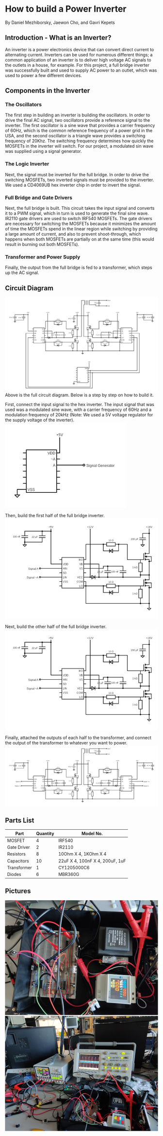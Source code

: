 # How to build a Power Inverter
By Daniel Mezhiborsky, Jaewon Cho, and Gavri Kepets
## Introduction - What is an Inverter?
An inverter is a power electronics device that can convert direct current to alternating current. Inverters can be used for numerous different things; a common application of an inverter is to deliver high voltage AC signals to the outlets in a house, for example. For this project, a full bridge inverter was successfully built and used to supply AC power to an outlet, which was used to power a few different devices.

## Components in the Inverter
### The Oscillators
The first step in building an inverter is building the oscillators. In order to drive the final AC signal, two oscillators provide a reference signal to the inverter. The first oscillator is a sine wave that provides a carrier frequency of 60Hz, which is the common reference frequency of a power grid in the USA, and the second oscillator is a triangle wave provides a switching frequency of 20Khz. The switching frequency determines how quickly the MOSFETs in the inverter will switch. For our project, a modulated sin wave was supplied using a signal generator. 
### The Logic Inverter
Next, the signal must be inverted for the full bridge. In order to drive the switching MOSFETs, two inverted signals must be provided to the inverter. We used a CD4069UB hex inverter chip in order to invert the signal.
### Full Bridge and Gate Drivers
Next, the full bridge is built. This circuit takes the input signal and converts it to a PWM signal, which in turn is used to generate the final sine wave. IR2110 gate drivers are used to switch IRF540 MOSFETs. The gate drivers are necessary for switching the MOSFETs because it minimizes the amount of time the MOSFETs spend in the linear region while switching by providing a large amount of current, and also to prevent shoot-through, which happens when both MOSFETs are partially on at the same time (this would result in burning out both MOSFETs). 
### Transformer and Power Supply
Finally, the output from the full bridge is fed to a transformer, which steps up the AC signal. 

## Circuit Diagram
![Circuit Diagram](./circuit.png)
Above is the full circuit diagram. Below is a step by step on how to build it.

First, connect the input signal to the hex inverter. The input signal that was used was a modulated sine wave, with a carrier frequency of 60Hz and a modulation frequency of 20kHz (Note: We used a 5V voltage regulator for the supply voltage of the inverter).
![Circuit Diagram](./circuit_wave.png)

Then, build the first half of the full bridge inverter.
![Circuit Diagram](./circuit_half.png)

Next, build the other half of the full bridge inverter.
![Circuit Diagram](./circuit_half.png)

Finally, attached the outputs of each half to the transformer, and connect the output of the transformer to whatever you want to power.
![Circuit Diagram](./circuit_transformer.png)

## Parts List

| **Part**    | **Quantity** | **Model No.**                   |
|-------------|--------------|---------------------------------|
| MOSFET      | 4            | IRF540                          |
| Gate Driver | 2            | IR2110                          |
| Resistors   | 8            | 10Ohm X 4, 1KOhm X 4            |
| Capacitors  | 10           | 22uF X 4, 100nF X 4, 200uF, 1uF |
| Transformer | 1            | CY1205000C6                     |
| Diodes      | 6            | MBR360G                         |

## Pictures

![Circuit Diagram](./circuitimg.jpg)
![Circuit Diagram](./waveimg.jpg)
